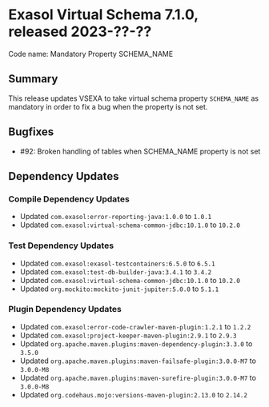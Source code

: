 # Exasol Virtual Schema 7.1.0, released 2023-??-??

Code name: Mandatory Property SCHEMA_NAME

## Summary

This release updates VSEXA to take virtual schema property `SCHEMA_NAME` as mandatory in order to fix a bug when the property is not set.

## Bugfixes

* #92: Broken handling of tables when SCHEMA_NAME property is not set

## Dependency Updates

### Compile Dependency Updates

* Updated `com.exasol:error-reporting-java:1.0.0` to `1.0.1`
* Updated `com.exasol:virtual-schema-common-jdbc:10.1.0` to `10.2.0`

### Test Dependency Updates

* Updated `com.exasol:exasol-testcontainers:6.5.0` to `6.5.1`
* Updated `com.exasol:test-db-builder-java:3.4.1` to `3.4.2`
* Updated `com.exasol:virtual-schema-common-jdbc:10.1.0` to `10.2.0`
* Updated `org.mockito:mockito-junit-jupiter:5.0.0` to `5.1.1`

### Plugin Dependency Updates

* Updated `com.exasol:error-code-crawler-maven-plugin:1.2.1` to `1.2.2`
* Updated `com.exasol:project-keeper-maven-plugin:2.9.1` to `2.9.3`
* Updated `org.apache.maven.plugins:maven-dependency-plugin:3.3.0` to `3.5.0`
* Updated `org.apache.maven.plugins:maven-failsafe-plugin:3.0.0-M7` to `3.0.0-M8`
* Updated `org.apache.maven.plugins:maven-surefire-plugin:3.0.0-M7` to `3.0.0-M8`
* Updated `org.codehaus.mojo:versions-maven-plugin:2.13.0` to `2.14.2`
